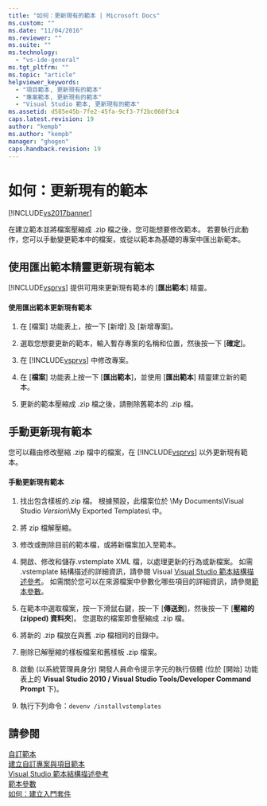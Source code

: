 ```yaml
---
title: "如何：更新現有的範本 | Microsoft Docs"
ms.custom: ""
ms.date: "11/04/2016"
ms.reviewer: ""
ms.suite: ""
ms.technology: 
  - "vs-ide-general"
ms.tgt_pltfrm: ""
ms.topic: "article"
helpviewer_keywords: 
  - "項目範本, 更新現有的範本"
  - "專案範本, 更新現有的範本"
  - "Visual Studio 範本, 更新現有的範本"
ms.assetid: d585e45b-7fe2-45fa-9cf3-7f2bc060f3c4
caps.latest.revision: 19
author: "kempb"
ms.author: "kempb"
manager: "ghogen"
caps.handback.revision: 19
---
```

# 如何：更新現有的範本
[!INCLUDE[vs2017banner](../code-quality/includes/vs2017banner.md)]

在建立範本並將檔案壓縮成 .zip 檔之後，您可能想要修改範本。  若要執行此動作，您可以手動變更範本中的檔案，或從以範本為基礎的專案中匯出新範本。  
  
## 使用匯出範本精靈更新現有範本  
 [!INCLUDE[vsprvs](../code-quality/includes/vsprvs_md.md)] 提供可用來更新現有範本的 \[**匯出範本**\] 精靈。  
  
#### 使用匯出範本更新現有範本  
  
1.  在 \[檔案\] 功能表上，按一下 \[新增\] 及 \[新增專案\]。  
  
2.  選取您想要更新的範本，輸入暫存專案的名稱和位置，然後按一下 \[**確定**\]。  
  
3.  在 [!INCLUDE[vsprvs](../code-quality/includes/vsprvs_md.md)] 中修改專案。  
  
4.  在 \[**檔案**\] 功能表上按一下 \[**匯出範本**\]，並使用 \[**匯出範本**\] 精靈建立新的範本。  
  
5.  更新的範本壓縮成 .zip 檔之後，請刪除舊範本的 .zip 檔。  
  
## 手動更新現有範本  
 您可以藉由修改壓縮 .zip 檔中的檔案，在 [!INCLUDE[vsprvs](../code-quality/includes/vsprvs_md.md)] 以外更新現有範本。  
  
#### 手動更新現有範本  
  
1.  找出包含樣板的.zip 檔。  根據預設，此檔案位於 \\My Documents\\Visual Studio *Version*\\My Exported Templates\\ 中。  
  
2.  將 zip 檔解壓縮。  
  
3.  修改或刪除目前的範本檔，或將新檔案加入至範本。  
  
4.  開啟、修改和儲存.vstemplate XML 檔，以處理更新的行為或新檔案。  如需 .vstemplate 結構描述的詳細資訊，請參閱 Visual [Visual Studio 範本結構描述參考](../extensibility/visual-studio-template-schema-reference.md)。  如需關於您可以在來源檔案中參數化哪些項目的詳細資訊，請參閱[範本參數](../ide/template-parameters.md)。  
  
5.  在範本中選取檔案，按一下滑鼠右鍵，按一下 \[**傳送到**\]，然後按一下 \[**壓縮的 \(zipped\) 資料夾**\]。  您選取的檔案即會壓縮成 .zip 檔。  
  
6.  將新的 .zip 檔放在與舊 .zip 檔相同的目錄中。  
  
7.  刪除已解壓縮的樣板檔案和舊樣板 .zip 檔案。  
  
8.  啟動 \(以系統管理員身分\) 開發人員命令提示字元的執行個體 \(位於 \[開始\] 功能表上的 **Visual Studio 2010 \/ Visual Studio Tools\/Developer Command Prompt** 下\)。  
  
9. 執行下列命令：`devenv /installvstemplates`  
  
## 請參閱  
 [自訂範本](../ide/customizing-project-and-item-templates.md)   
 [建立自訂專案與項目範本](../ide/creating-project-and-item-templates.md)   
 [Visual Studio 範本結構描述參考](../extensibility/visual-studio-template-schema-reference.md)   
 [範本參數](../ide/template-parameters.md)   
 [如何：建立入門套件](../ide/how-to-create-starter-kits.md)